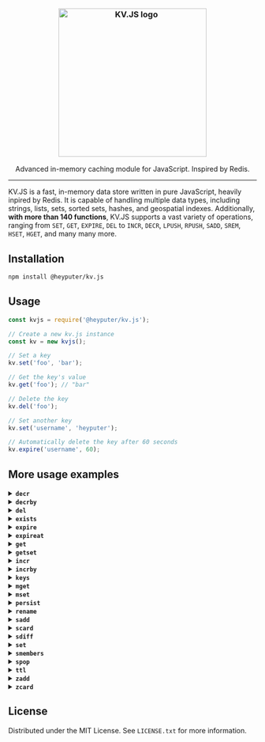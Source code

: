 <h3 align="center"><img width="300" alt="KV.JS logo" src="https://raw.githubusercontent.com/HeyPuter/kv.js/main/logo.png"></h3>
<p align="center">Advanced in-memory caching module for JavaScript. Inspired by Redis.</p>
<hr>

KV.JS is a fast, in-memory data store written in pure JavaScript, heavily inpired by Redis. It is capable of handling multiple data types, including strings, lists, sets, sorted sets, hashes, and geospatial indexes. Additionally, **with more than 140 functions**, KV.JS supports a vast variety of operations, ranging from `SET`, `GET`, `EXPIRE`, `DEL` to `INCR`, `DECR`, `LPUSH`, `RPUSH`, `SADD`, `SREM`, `HSET`, `HGET`, and many many more.

## Installation
```bash
npm install @heyputer/kv.js
```

## Usage
```javascript
const kvjs = require('@heyputer/kv.js');

// Create a new kv.js instance
const kv = new kvjs();

// Set a key
kv.set('foo', 'bar');

// Get the key's value
kv.get('foo'); // "bar"

// Delete the key
kv.del('foo');

// Set another key
kv.set('username', 'heyputer');

// Automatically delete the key after 60 seconds
kv.expire('username', 60);
```
## More usage examples

<details>
  <summary><strong><code>decr</code></strong></summary>

  ```javascript
  // Assuming the key 'counter' has been set, decrement the value of the key by 1
  kv.decr('counter');
  ```
</details>

<details>
  <summary><strong><code>decrby</code></strong></summary>

  ```javascript
  // Assuming the key 'counter' has been set, decrement the value of the key by 5 (output: -5)
  kv.decrby('counter', 5);

  // Assuming the key 'counter' has been set, decrement the value of the key by -3 (output: 3)
  kv.decrby('counter', -3);

  // Assuming the key 'counter' has been set, decrement the value of the key by 10 (output: -7)
  kv.decrby('counter', 10);

  // Assuming the key 'counter' has been set, decrement the value of the key by 0 (output: 0)
  kv.decrby('counter', 0);

  // Assuming the key 'counter' has been set, decrement the value of the key by -7 (output: 4)
  kv.decrby('counter', -7);
  ```
</details>

<details>
  <summary><strong><code>del</code></strong></summary>

  Delete specified key(s). If a key does not exist, it is ignored.

  ```javascript
  // Delete a single key ("key1"), returns 1 if the key was deleted, 0 if it did not exist or has expired.
  kv.del("key1");

  // Delete multiple keys ("key2" and "key3"), returns the number of keys deleted (0, 1, or 2) depending on which keys existed and were not expired.
  kv.del("key2", "key3");

  // Attempt to delete a non-existent key ("nonExistentKey"), returns 0 since the key does not exist.
  kv.del("nonExistentKey");

  // Attempt to delete an expired key ("expiredKey"), returns 0 if the key has expired.
  kv.del("expiredKey");

  // Delete multiple keys ("key4", "key5", "key6"), returns the number of keys deleted (0 to 3) depending on which keys existed and were not expired.
  kv.del("key4", "key5", "key6");
  ```
</details>

<details>
  <summary><strong><code>exists</code></strong></summary>

  Check if one or more keys exist.
  
  ```javascript
  // Check if a single key ("key1") exists, returns 1 if the key exists and is not expired, 0 otherwise.
  kv.exists("key1");

  // Check if multiple keys ("key2" and "key3") exist, returns the number of existing keys (0, 1, or 2) that are not expired.
  kv.exists("key2", "key3");

  // Check if a non-existent key ("nonExistentKey") exists, returns 0 since the key does not exist.
  kv.exists("nonExistentKey");

  // Check if an expired key ("expiredKey") exists, returns 0 if the key has expired.
  kv.exists("expiredKey");

  // Check if multiple keys ("key4", "key5", "key6") exist, returns the number of existing keys (0 to 3) that are not expired.
  kv.exists("key4", "key5", "key6");
  ```
</details>

<details>
  <summary><strong><code>expire</code></strong></summary>

  ```javascript
  // Set a key's time to live in seconds without any option
  kv.expire('username', 60);

  // Set a key's time to live in seconds only if the key does not exist
  kv.expire('username', 120, 'NX');

  // Set a key's time to live in seconds only if the key exists
  kv.expire('username', 180, 'XX');

  // Set a key's time to live in seconds only if the key's expiry time is greater than the specified time
  kv.expire('username', 240, 'GT');

  // Set a key's time to live in seconds only if the key's expiry time is less than the specified time
  kv.expire('username', 300, 'LT');
  ```
</details>

<details>
  <summary><strong><code>expireat</code></strong></summary>

  ```javascript
  // Set the TTL for key "user1" to expire in 30 seconds.
  kv.expireat("user1", Math.floor(Date.now() / 1000) + 30);

  // Set the TTL for key "user2" to expire at a specific UNIX timestamp (e.g. 1700000000), only if the key does not exist yet.
  kv.expireat("user2", 1700000000, "NX");

  // Set the TTL for key "user3" to expire in 45 seconds, only if the key already exists.
  kv.expireat("user3", Math.floor(Date.now() / 1000) + 45, "XX");

  // Set the TTL for key "user4" to expire in 60 seconds, only if the new TTL is greater than the current TTL.
  kv.expireat("user4", Math.floor(Date.now() / 1000) + 60, "GT");

  // Set the TTL for key "user5" to expire in 15 seconds, only if the new TTL is less than the current TTL.
  kv.expireat("user5", Math.floor(Date.now() / 1000) + 15, "LT");

  // Set the TTL for key "user6" to expire at a specific UNIX timestamp (e.g. 1705000000), only if the key already exists.
  kv.expireat("user6", 1705000000, "XX");

  // Set the TTL for key "user7" to expire in 90 seconds, only if the key does not exist yet.
  kv.expireat("user7", Math.floor(Date.now() / 1000) + 90, "NX");

  // Set the TTL for key "user8" to expire at a specific UNIX timestamp (e.g. 1710000000), only if the new TTL is greater than the current TTL.
  kv.expireat("user8", 1710000000, "GT");

  // Set the TTL for key "user9" to expire in 120 seconds, only if the new TTL is less than the current TTL.
  kv.expireat("user9", Math.floor(Date.now() / 1000) + 120, "LT");

  // Set the TTL for key "user10" to expire in 5 seconds.
  kv.expireat("user10", Math.floor(Date.now() / 1000) + 5);
  ```
</details>

<details>
  <summary><strong><code>get</code></strong></summary>
  
  Get the value of a key.
  
  ```javascript
  // Example 1: Get the value of an existing key
  kv.get('username'); // Returns the value associated with the key 'username'

  // Example 2: Get the value of a non-existent key
  kv.get('nonexistent'); // Returns null

  // Example 3: Get the value of an expired key (assuming 'expiredKey' was set with an expiration)
  kv.get('expiredKey'); // Returns null

  // Example 4: Get the value of a key after updating its value
  kv.set('color', 'red'); // Sets the key 'color' to the value 'red'
  kv.get('color'); // Returns 'red'

  // Example 5: Get the value of a key after deleting it (assuming 'deletedKey' was previously set)
  kv.delete('deletedKey'); // Deletes the key 'deletedKey'
  kv.get('deletedKey'); // Returns null
  ```
</details>

<details>
  <summary><strong><code>getset</code></strong></summary>

  ```javascript
  // Set initial values for key.
  kv.set("username", "John");

  // Replace the value of "username" with "Alice" and return the old value ("John").
  kv.getset("username", "Alice"); // Returns "John"

  // Replace the value of "nonExistentKey" with "Bob" and return the old value (null).
  kv.getset("nonExistentKey", "Bob"); // Returns null

  ```
</details>

<details>
  <summary><strong><code>incr</code></strong></summary>

  ```javascript
  // Increment the value of an existing key ("key1") by 1, returns the new value of the key.
  kv.incr("key1");

  // Increment the value of a non-existing key ("nonExistentKey"), returns 1 as the new value of the key (since it's initialized as 0 and incremented by 1).
  kv.incr("nonExistentKey");

  // Increment the value of an expired key ("expiredKey"), if the key has expired, it will be treated as a new key, returns 1 as the new value of the key.
  kv.incr("expiredKey");

  // Increment the value of an existing key ("key2") with a non-numeric value, throws an error.
  kv.incr("key2"); // Assuming "key2" has a non-numeric value

  // Increment the value of an existing key ("key3") with a numeric value, returns the incremented value of the key.
  kv.incr("key3"); // Assuming "key3" has a numeric value
  ```
</details>

<details>
  <summary><strong><code>incrby</code></strong></summary>

  ```javascript
  // Increment the value of a key by 5 (assuming the key does not exist or its value is an integer)
  kv.incrby('counter', 5);

  // Increment the value of a key by -3 (assuming the key does not exist or its value is an integer)
  kv.incrby('counter', -3);

  // Increment the value of a key by 10 (assuming the key does not exist or its value is an integer)
  kv.incrby('counter', 10);

  // Increment the value of a key by 0 (assuming the key does not exist or its value is an integer)
  kv.incrby('counter', 0);

  // Increment the value of a key by -7 (assuming the key does not exist or its value is an integer)
  kv.incrby('counter', -7);
  ```
</details>

<details>
  <summary><strong><code>keys</code></strong></summary>

  ```javascript
  // Find all keys matching the pattern 'user:*' (assuming some keys matching the pattern exist)
  kv.keys('user:*');

  // Find all keys matching the pattern 'product:*' (assuming some keys matching the pattern exist)
  kv.keys('product:*');

  // Find all keys matching the pattern '*:email' (assuming some keys matching the pattern exist)
  kv.keys('*:email');

  // Find all keys matching the pattern 'username' (assuming some keys matching the pattern exist)
  kv.keys('username');
  ```
</details>

<details>
  <summary><strong><code>mget</code></strong></summary>

  ```javascript
  // Retrieve the values of key 'username'
  kv.mget('username');

  // Retrieve the values of keys 'username' and 'email' (assuming they exist)
  kv.mget('username', 'email');
  ```
</details>

<details>
  <summary><strong><code>mset</code></strong></summary>

  ```javascript
  // Set the values of keys 'username' and 'email' to 'johndoe' and 'johndoe@example.com', respectively
  kv.mset('username', 'johndoe', 'email', 'johndoe@example.com');

  // Set the values of keys 'counter' and 'score' to 0 and 100, respectively
  kv.mset('counter', 0, 'score', 100);
  ```
</details>

<details>
  <summary><strong><code>persist</code></strong></summary>

  ```javascript
  // Remove the expiration from the key "key1".
  kv.persist("key1");
  ```
</details>

<details>
  <summary><strong><code>rename</code></strong></summary>

  ```javascript
  // Rename the key 'username' to 'email' (assuming 'username' exists)
  kv.rename('username', 'email');
  ```
</details>

<details>
  <summary><strong><code>sadd</code></strong></summary>

  Add one or more members to a set stored at key.

  ```javascript
  // add a member to a set
  kv.sadd('set1', 'member1'); // Output: true

  // add multiple members to a set
  kv.sadd('set1', 'member2', 'member3'); // Output: true

  // print the members of a set
  kv.smembers('set1'); // Output: ['member1', 'member2', 'member3']

  // add a member to a set that already contains the member
  kv.sadd('set1', 'member1'); // Output: false

  // add a member to a non-existent set
  kv.sadd('set2', 'member1'); // Output: true
  ```
</details>

<details>
  <summary><strong><code>scard</code></strong></summary>

  Returns the number of members of the set stored at key.

  ```javascript
  // add a few members to a set
  kv.sadd('set1', 'member1', 'member2', 'member3'); // Output: true
  // print the number of members in a set
  kv.scard('set1'); // Output: 3
  ```
</details>

<details>
  <summary><strong><code>sdiff</code></strong></summary>

  This method retrieves the members of a set that are present in the first set but not in any of the subsequent sets, and returns them as a new set.

  ```javascript
  // add a few members to a set
  kv.sadd('set1', 'member1', 'member2', 'member3'); // Output: true
  // add a few members to a second set
  kv.sadd('set2', 'member2', 'member3', 'member4'); // Output: true
  // print the members of the first set that are not in the second set
  kv.sdiff('set1', 'set2'); // Output: ['member1']
  ```
</details>

<details>
  <summary><strong><code>set</code></strong></summary>

  Set the string value of a key with optional NX/XX/GET/EX/PX/EXAT/PXAT/KEEPTTL, GET, and expiration options.

  ```javascript
  // Set a basic key-value pair
  kv.set('username', 'john_doe'); // Output: true

  // Set a key-value pair only if the key does not already exist (NX option)
  kv.set('username', 'jane_doe', ['NX']);

  // Set a key-value pair only if the key already exists (XX option)
  kv.set('email', 'jane@example.com', ['XX']);

  // Set a key-value pair with an expiration time in seconds (EX option)
  kv.set('session_token', 'abc123', ['EX', 3600]);

  // Get the existing value and set a new value for a key (GET option)
  kv.set('username', 'mary_smith', ['GET']);

  // Set a key-value pair with an expiration time in milliseconds (PX option)
  kv.set('temp_data', '42', ['PX', 1000]);

  // Set a key-value pair with an expiration time at a specific Unix timestamp in seconds (EXAT option)
  kv.set('event_data', 'event1', ['EXAT', 1677649420]);

  // Set a key-value pair with an expiration time at a specific Unix timestamp in milliseconds (PXAT option)
  kv.set('event_data2', 'event2', ['PXAT', 1677649420000]);

  // Set a key-value pair and keep the original TTL if the key already exists (KEEPTTL option)
  kv.set('username', 'alice_wonder', ['KEEPTTL']);

  // Set a key-value pair with multiple options (NX, EX, and GET options)
  kv.set('new_user', 'carol_baker', ['NX', 'EX', 7200, 'GET']);
  ```
</details>

<details>
  <summary><strong><code>smembers</code></strong></summary>

  This method retrieves all the members of the set value stored at key.

  ```javascript
  // add a few members to a set
  kv.sadd('set1', 'member1', 'member2', 'member3'); // Output: true
  // print the members of a set
  kv.smembers('set1'); // Output: ['member1', 'member2', 'member3']
  ```
</details>

<details>
  <summary><strong><code>spop</code></strong></summary>

  Removes and returns one or multiple random members from a set.

  ```javascript
  // add a few members to a set
  kv.sadd('set1', 'member1', 'member2', 'member3', ',member4', 'member5'); // Output: true
  // remove and return a random member from a set
  kv.spop('set1'); // Output: one of the members
  // remove and return a random member from a set
  kv.spop('set1', 2); // Output: two of the remaining members
  ```
</details>


<details>
  <summary><strong><code>ttl</code></strong></summary>

  ```javascript
  // Set key 'username' to 'heyputer' and set its expiration to 60 seconds
  kv.set('username', 'heyputer');
  kv.expire('username', 60);

  // Check the time-to-live of key 'username'
  kv.ttl('username'); // Returns 60
  ```
</details>

<details>
  <summary><strong><code>zadd</code></strong></summary>

  ```javascript
  // Add a new member 'Alice' with a score of 10 to the sorted set 'students'.
  kv.zadd('students', 10, 'Alice');

  // Add a new member 'Bob' with a score of 25 to the sorted set 'students'.
  kv.zadd('students', 25, 'Bob');

  // Since 'Bob' already exists in the sorted set 'students', his score is updated to 26.
  kv.zadd('students', 26, 'Bob');
  ```
</details>

<details>
  <summary><strong><code>zcard</code></strong></summary>

  ```javascript
  // Add two members to the sorted set 'students'.
  kv.zadd('students', 10, 'Alice');
  kv.zadd('students', 25, 'Bob');

  // Get the number of members in the sorted set 'students'.
  kv.zcard('students'); // Output: 2
  ```
</details>


## License
Distributed under the MIT License. See `LICENSE.txt` for more information.

